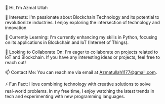 👋 Hi, I’m Azmat Ullah

👀 Interests: I'm passionate about Blockchain Technology and its potential to revolutionize industries. I enjoy exploring the intersection of technology and innovation.

🌱 Currently Learning: I'm currently enhancing my skills in Python, focusing on its applications in Blockchain and IoT (Internet of Things).

💞️ Looking to Collaborate On: I'm eager to collaborate on projects related to IoT and Blockchain. If you have any interesting ideas or projects, feel free to reach out!

📫 Contact Me: You can reach me via email at Azmatullah1177@gmail.com.

⚡ Fun Fact: I love combining technology with creative solutions to solve real-world problems. In my free time, I enjoy watching the latest trends in tech and experimenting with new programming languages.


